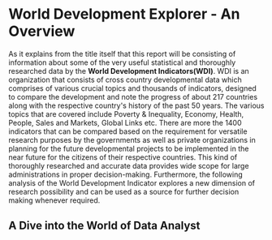 # World Development Explorer - An Overview
As it explains from the title itself that this report will be consisting of information about some of the very useful statistical and thoroughly researched data by the **World Development Indicators(WDI)**. WDI is an organization that consists of cross country developmental data which comprises of various crucial topics and thousands of indicators, designed to compare the development and note the progress of about 217 countries along with the respective country's history of the past 50 years. 
The various topics that are covered include Poverty & Inequality, Economy, Health, People, Sales and Markets, Global Links etc. There are more the 1400 indicators that can be compared based on the requirement for versatile research purposes by the governments as well as private organizations in planning for the future developmental projects to be implemented in the near future for the citizens of their respective countries. This kind of thoroughly researched and accurate data provides wide scope for large administrations in proper decision-making. Furthermore, the following analysis of the World Development Indicator explores a new dimension of research possibility and can be used as a source for further decision making whenever required. 

## A Dive into the World of Data Analyst 
